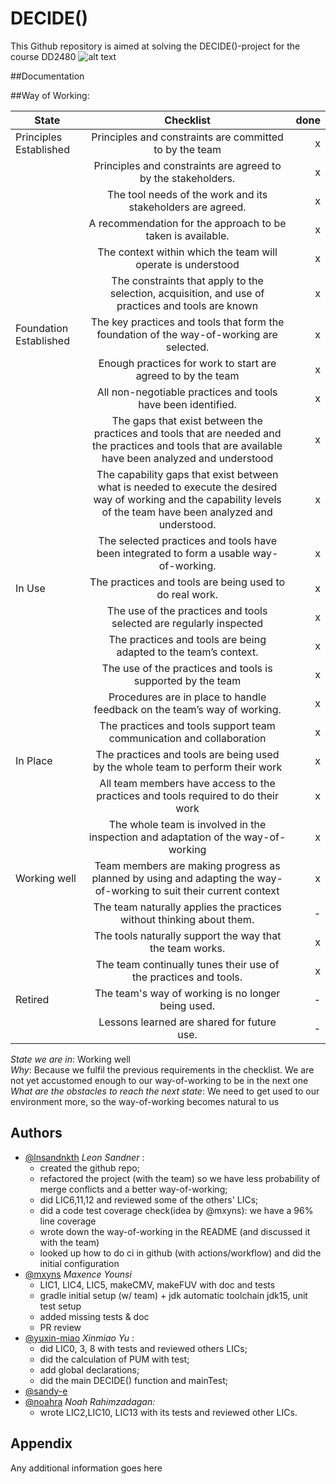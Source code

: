 
# DECIDE()

This Github repository is aimed at solving the DECIDE()-project for the course DD2480
![alt text](https://cdn.pixabay.com/photo/2018/03/14/15/33/earth-3225519_1280.png)

##Documentation


##Way of Working:

| State        | Checklist           | done  |
| ------------- |:-------------:| -----:|
| Principles Established     | Principles and constraints are committed to by the team | x |
| | Principles and constraints are agreed to by the stakeholders. | x |
| | The tool needs of the work and its stakeholders are agreed. | x |
| | A recommendation for the approach to be taken is available. | x |
| | The context within which the team will operate is understood | x |
| | The constraints that apply to the selection, acquisition, and use of practices and tools are known | x |
| Foundation Established      | The key practices and tools that form the foundation of the way-of-working are selected. | x |
| | Enough practices for work to start are agreed to by the team | x |
| | All non-negotiable practices and tools have been identified. | x |
| | The gaps that exist between the practices and tools that are needed and the practices and tools that are available have been analyzed and understood | x |
| | The capability gaps that exist between what is needed to execute the desired way of working and the capability levels of the team have been analyzed and understood. | x |
| | The selected practices and tools have been integrated to form a usable way-of-working. | x |
| In Use | The practices and tools are being used to do real work. | x |
| | The use of the practices and tools selected are regularly inspected | x |
| | The practices and tools are being adapted to the team’s context. | x |
| | The use of the practices and tools is supported by the team | x |
| | Procedures are in place to handle feedback on the team’s way of working. | x |
| | The practices and tools support team communication and collaboration | x |
| In Place | The practices and tools are being used by the whole team to perform their work  | x |
| | All team members have access to the practices and tools required to do their work | x |
| | The whole team is involved in the inspection and adaptation of the way-of-working | x |
| Working well | Team members are making progress as planned by using and adapting the way-of-working to suit their current context | x |
| | The team naturally applies the practices without thinking about them. | - |
| | The tools naturally support the way that the team works. | x |
| | The team continually tunes their use of the practices and tools. | x |
| Retired | The team's way of working is no longer being used. | - |
|  | Lessons learned are shared for future use. | -  |

*State we are in*: Working well <br>
*Why*: Because we fulfil the previous requirements in the checklist. We are not yet accustomed enough to our way-of-working to be in the next one<br>
*What are the obstacles to reach the next state*: We need to get used to our environment more, so the way-of-working becomes natural to us <br>



## Authors

- [@lnsandnkth](https://www.github.com/lnsandnkth) *Leon Sandner* :  
    - created the github repo;
    - refactored the project (with the team) so we have less probability of merge conflicts and a better way-of-working;
    - did LIC6,11,12 and reviewed some of the others' LICs;
    - did a code test coverage check(idea by @mxyns): we have a 96% line coverage
    - wrote down the way-of-working in the README (and discussed it with the team)
    - looked up how to do ci in github (with actions/workflow) and did the initial configuration
- [@mxyns](https://www.github.com/mxyns) *Maxence Younsi*
  - LIC1, LIC4, LIC5, makeCMV, makeFUV with doc and tests
  - gradle initial setup (w/ team) + jdk automatic toolchain jdk15, unit test setup
  - added missing tests & doc
  - PR review
- [@yuxin-miao](https://www.github.com/yuxin-miao) *Xinmiao Yu* :
  - did LIC0, 3, 8 with tests and reviewed others LICs;
  - did the calculation of PUM with test;
  - add global declarations;
  - did the main DECIDE() function and mainTest;
- [@sandy-e](https://www.github.com/sandy-e)
- [@noahra](https://www.github.com/noahra) *Noah Rahimzadagan:*
  - wrote LIC2,LIC10, LIC13 with its tests and reviewed other LICs.


## Appendix

Any additional information goes here
